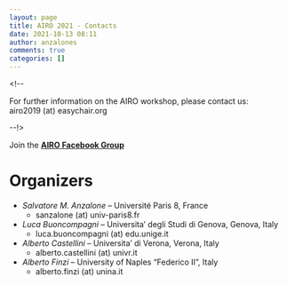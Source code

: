 ```yaml
---
layout: page
title: AIRO 2021 - Contacts
date: 2021-10-13 08:11
author: anzalones
comments: true
categories: []
---
```

<!-- wp:html -->
&lt;!-- <p>For further information on the AIRO workshop, please contact us:<br>airo2019 (at) easychair.org</p> --!&gt;
<!-- /wp:html -->

<!-- wp:paragraph -->
<p>Join the&nbsp;<strong><a href="https://www.facebook.com/groups/1013332308707520/" target="_blank" rel="noreferrer noopener">AIRO Facebook Group</a></strong></p>
<!-- /wp:paragraph -->

<!-- wp:heading {"level":1} -->
<h1>Organizers</h1>
<!-- /wp:heading -->

<!-- wp:list -->
<ul><li><em>Salvatore M. Anzalone</em>&nbsp;– Université Paris 8, France<ul><li>sanzalone (at) univ-paris8.fr</li></ul></li><li><em>Luca Buoncompagni</em>&nbsp;– Universita’ degli Studi di Genova, Genova, Italy<ul><li>luca.buoncompagni (at) edu.unige.it</li></ul></li><li><em>Alberto Castellini</em>&nbsp;– Universita’ di Verona, Verona, Italy<ul><li>alberto.castellini (at) univr.it</li></ul></li><li><em>Alberto Finzi</em>&nbsp;– University of Naples “Federico II”, Italy<ul><li>alberto.finzi (at) unina.it</li></ul></li></ul>
<!-- /wp:list -->
